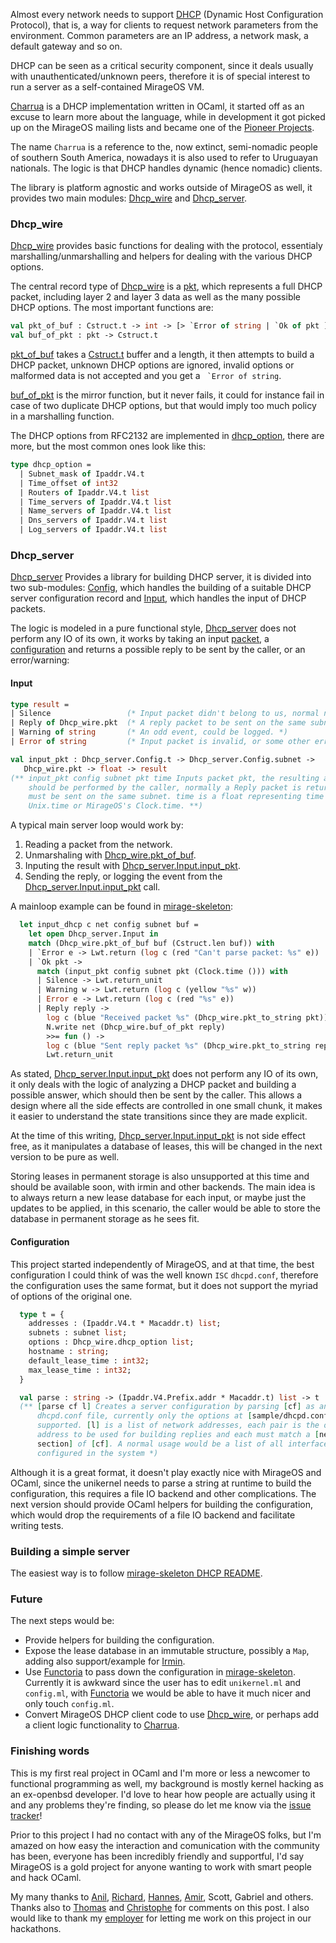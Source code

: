 Almost every network needs to support
[DHCP](https://en.wikipedia.org/wiki/Dynamic_Host_Configuration_Protocol)
(Dynamic
Host Configuration Protocol), that is, a way for clients to request network
parameters from the environment. Common parameters are an IP address, a network
mask, a default gateway and so on.

DHCP can be seen as a critical security component, since it deals usually with
unauthenticated/unknown peers, therefore it is of special interest to run a
server as a self-contained MirageOS VM.

[Charrua](http://www.github.com/haesbaert/charrua-core) is a DHCP implementation
written in OCaml, it started off as an excuse to learn more about the language,
while in development it got picked up on the MirageOS mailing lists and became one
of the [Pioneer
Projects](https://github.com/mirage/mirage-www/wiki/Pioneer-Projects).

The name `Charrua` is a reference to the, now extinct, semi-nomadic people of
southern South America, nowadays it is also used to refer to Uruguayan
nationals. The logic is that DHCP handles dynamic (hence nomadic) clients.

The library is platform agnostic and works outside of MirageOS as well, it
provides two main modules:
[Dhcp_wire](http://haesbaert.github.io/charrua-core/api/Dhcp_wire.html) and
[Dhcp_server](http://haesbaert.github.io/charrua-core/api/Dhcp_server.html).

### Dhcp_wire

[Dhcp_wire](http://haesbaert.github.io/charrua-core/api/Dhcp_wire.html) provides
basic functions for dealing with the protocol, essentialy
marshalling/unmarshalling and helpers for dealing with the various DHCP options.

The central record type of
[Dhcp_wire](http://haesbaert.github.io/charrua-core/api/Dhcp_wire.html) is a
[pkt](http://haesbaert.github.io/charrua-core/api/Dhcp_wire.html#TYPEpkt), which
represents a full DHCP packet, including layer 2 and layer 3 data as well as the
many possible DHCP options. The most important functions are:

```ocaml
val pkt_of_buf : Cstruct.t -> int -> [> `Error of string | `Ok of pkt ]
val buf_of_pkt : pkt -> Cstruct.t
```

[pkt_of_buf](http://haesbaert.github.io/charrua-core/api/Dhcp_wire.html#VALpkt_of_buf) takes
a [Cstruct.t](https://github.com/mirage/ocaml-cstruct) buffer and a length, it
then attempts to build a DHCP packet, unknown DHCP options are ignored, invalid
options or malformed data is not accepted and you get a `` `Error of string``.

[buf_of_pkt](http://haesbaert.github.io/charrua-core/api/Dhcp_wire.html#VALbuf_of_pkt) is
the mirror function, but it never fails, it could for instance fail in case of
two duplicate DHCP options, but that would imply too much policy in a
marshalling function.

The DHCP options from RFC2132 are implemented in
[dhcp_option](http://haesbaert.github.io/charrua-core/api/Dhcp_wire.html#TYPEdhcp_option),
there are more, but the most common ones look like this:

```ocaml
type dhcp_option =
  | Subnet_mask of Ipaddr.V4.t
  | Time_offset of int32
  | Routers of Ipaddr.V4.t list
  | Time_servers of Ipaddr.V4.t list
  | Name_servers of Ipaddr.V4.t list
  | Dns_servers of Ipaddr.V4.t list
  | Log_servers of Ipaddr.V4.t list
```

### Dhcp_server

[Dhcp_server](http://haesbaert.github.io/charrua-core/api/Dhcp_server.html)
Provides a library for building DHCP server, it is divided into two sub-modules:
[Config](http://haesbaert.github.io/charrua-core/api/Dhcp_server.Config.html),
which handles the building of a suitable DHCP server configuration record and
[Input](http://haesbaert.github.io/charrua-core/api/Dhcp_server.Config.html),
which handles the input of DHCP packets.

The logic is modeled in a pure functional style,
[Dhcp_server](http://haesbaert.github.io/charrua-core/api/Dhcp_server.html) does
not perform any IO of its own, it works by taking an input
[packet](http://haesbaert.github.io/charrua-core/api/Dhcp_wire.html#TYPEpkt),
 a
 [configuration](http://haesbaert.github.io/charrua-core/api/Dhcp_server.Config.html#TYPEt)
 and returns a possible reply to be sent by the caller, or an error/warning:

#### Input

```ocaml
type result = 
| Silence                 (* Input packet didn't belong to us, normal nop event. *)
| Reply of Dhcp_wire.pkt  (* A reply packet to be sent on the same subnet. *)
| Warning of string       (* An odd event, could be logged. *)
| Error of string         (* Input packet is invalid, or some other error ocurred. *)

val input_pkt : Dhcp_server.Config.t -> Dhcp_server.Config.subnet ->
   Dhcp_wire.pkt -> float -> result
(** input_pkt config subnet pkt time Inputs packet pkt, the resulting action
    should be performed by the caller, normally a Reply packet is returned and
    must be sent on the same subnet. time is a float representing time as in
    Unix.time or MirageOS's Clock.time. **)
```

A typical main server loop would work by:
 1. Reading a packet from the network.
 2. Unmarshaling with [Dhcp_wire.pkt_of_buf](http://haesbaert.github.io/charrua-core/api/Dhcp_wire.html#VALpkt_of_buf).
 3. Inputing the result with [Dhcp_server.Input.input_pkt](http://haesbaert.github.io/charrua-core/api/Dhcp_server.Input.html#VALinput_pkt).
 4. Sending the reply, or logging the event from the [Dhcp_server.Input.input_pkt](http://haesbaert.github.io/charrua-core/api/Dhcp_server.Input.html#VALinput_pkt) call.

A mainloop example can be found in
[mirage-skeleton](https://github.com/mirage/mirage-skeleton/blob/master/dhcp/unikernel.ml#L28):

```ocaml
  let input_dhcp c net config subnet buf =
    let open Dhcp_server.Input in
    match (Dhcp_wire.pkt_of_buf buf (Cstruct.len buf)) with
    | `Error e -> Lwt.return (log c (red "Can't parse packet: %s" e))
    | `Ok pkt ->
      match (input_pkt config subnet pkt (Clock.time ())) with
      | Silence -> Lwt.return_unit
      | Warning w -> Lwt.return (log c (yellow "%s" w))
      | Error e -> Lwt.return (log c (red "%s" e))
      | Reply reply ->
        log c (blue "Received packet %s" (Dhcp_wire.pkt_to_string pkt));
        N.write net (Dhcp_wire.buf_of_pkt reply)
        >>= fun () ->
        log c (blue "Sent reply packet %s" (Dhcp_wire.pkt_to_string reply));
        Lwt.return_unit
```

As stated,
[Dhcp_server.Input.input_pkt](http://haesbaert.github.io/charrua-core/api/Dhcp_server.Input.html#VALinput_pkt)
does not perform any IO of its own, it only deals with the logic of analyzing a
DHCP packet and building a possible answer, which should then be sent by the
caller. This allows a design where all the side effects are controlled in one
small chunk, it makes it easier to understand the state transitions since they
are made explicit.

At the time of this writing,
[Dhcp_server.Input.input_pkt](http://haesbaert.github.io/charrua-core/api/Dhcp_server.Input.html#VALinput_pkt)
is not side effect free, as it manipulates a database of leases, this will be
changed in the next version to be pure as well.

Storing leases in permanent storage is also unsupported at this time and
should be available soon, with irmin and other backends. The main idea is to
always return a new lease database for each input, or maybe just the updates to
be applied, in this scenario, the caller would be able to store the database in
permanent storage as he sees fit.

#### Configuration

This project started independently of MirageOS, and at that time, the best
configuration I could think of was the well known `ISC` `dhcpd.conf`, therefore
the configuration uses the same format, but it does not support the myriad of
options of the original one.

```ocaml
  type t = {
    addresses : (Ipaddr.V4.t * Macaddr.t) list;
    subnets : subnet list;
    options : Dhcp_wire.dhcp_option list;
    hostname : string;
    default_lease_time : int32;
    max_lease_time : int32;
  }

  val parse : string -> (Ipaddr.V4.Prefix.addr * Macaddr.t) list -> t
  (** [parse cf l] Creates a server configuration by parsing [cf] as an ISC
      dhcpd.conf file, currently only the options at [sample/dhcpd.conf] are
      supported. [l] is a list of network addresses, each pair is the output
      address to be used for building replies and each must match a [network
      section] of [cf]. A normal usage would be a list of all interfaces
      configured in the system *)
```

Although it is a great format, it doesn't play exactly nice with MirageOS and
OCaml, since the unikernel needs to parse a string at runtime to build the
configuration, this requires a file IO backend and other complications. The
next version should provide OCaml helpers for building the configuration, which
would drop the requirements of a file IO backend and facilitate writing tests.

### Building a simple server

The easiest way is to follow [mirage-skeleton DHCP
README](https://github.com/mirage/mirage-skeleton/blob/master/dhcp/README.md).

### Future

The next steps would be:

* Provide helpers for building the configuration.
* Expose the lease database in an immutable structure, possibly a `Map`, adding
also support/example for [Irmin](https://github.com/mirage/irmin).
* Use [Functoria](https://github.com/mirage/functoria) to pass down the
configuration in [mirage-skeleton](https://github.com/mirage/mirage-skeleton/blob/master/dhcp/README.md). Currently
it is awkward since the user has to edit `unikernel.ml` and `config.ml`, with
[Functoria](https://github.com/mirage/functoria) we would be able to have it
much nicer and only touch `config.ml`.
* Convert MirageOS DHCP client code to use [Dhcp_wire](http://haesbaert.github.io/charrua-core/api/Dhcp_wire.html), or perhaps add a
client logic functionality to [Charrua](http://www.github.com/haesbaert/charrua-core).

### Finishing words

This is my first real project in OCaml and I'm more or less a newcomer to
functional programming as well, my background is mostly kernel hacking as an
ex-openbsd developer.
I'd love to hear how people are actually using it and any problems they're
finding, so please do let me know via the
[issue tracker](https://github.com/haesbaert/charrua-core/issues)!

Prior to this project I had no contact with any of the MirageOS folks, but I'm
amazed on how easy the interaction and comunication with the community has been,
everyone has been incredibly friendly and supportful, I'd say MirageOS is a gold
project for anyone wanting to work with smart people and hack OCaml.

My many thanks to [Anil][], [Richard][], [Hannes][], [Amir][], Scott, Gabriel and others. Thanks also to [Thomas][] and [Christophe][] for comments on this post.
I also
would like to thank my [employer](https://www.genua.de) for letting me work on this
project in our hackathons.

[Anil]: http://anil.recoil.org
[Richard]: http://mort.io
[Hannes]: https://github.com/hannesm
[Amir]: https://twitter.com/amirmc
[Thomas]: http://roscidus.com/blog/
[Christophe]: https://github.com/Chris00/
